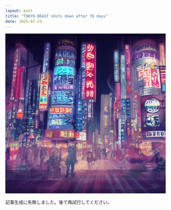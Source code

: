 ```yaml
---
layout: post
title: "TOKYO BEAST shuts down after 76 days"
date: 2025-07-23
---
```


![記事画像](assets/images/20250723_web3.png)

記事生成に失敗しました。後で再試行してください。
